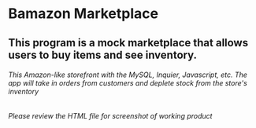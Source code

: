 

# Bamazon Marketplace
## This program is a mock marketplace that allows users to buy items and see inventory.
###### This Amazon-like storefront with the MySQL, Inquier, Javascript, etc. The app will take in orders from customers and deplete stock from the store's inventory

###### Please review the HTML file for screenshot of working product